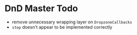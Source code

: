 # DnD Master Todo

- remove unnecessary wrapping layer on `DropzoneCallbacks`
- `stop` doesn't appear to be implemented correctly
